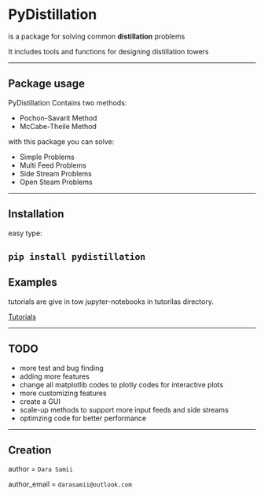 # PyDistillation
is a package for solving common **distillation** problems

It includes tools and functions for designing distillation towers

---
## Package usage

PyDistillation Contains two methods:

* Pochon-Savarit Method
* McCabe-Theile Method

with this package you can solve:

* Simple Problems
* Multi Feed Problems
* Side Stream Problems
* Open Steam Problems
---
## Installation
easy type:

`pip install pydistillation`
---
## Examples

tutorials are give in tow jupyter-notebooks in tutorilas directory.

[Tutorials](https://github.com/DaraSamii/py-distillation/tree/master/src)

---
## TODO
* more test and bug finding
* adding more features
* change all matplotlib codes to plotly codes for interactive plots
* more customizing features
* create a GUI
* scale-up methods to support more input feeds and side streams
* optimzing code for better performance

---
## Creation
author = `Dara Samii`

author_email = `darasamii@outlook.com`
